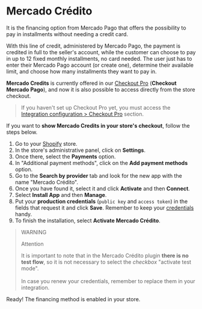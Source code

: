 # Mercado Crédito

It is the financing option from Mercado Pago that offers the possibility to pay in installments without needing a credit card.

With this line of credit, administered by Mercado Pago, the payment is credited in full to the seller's account, while the customer can choose to pay in up to 12 fixed monthly installments, no card needed. The user just has to enter their Mercado Pago account (or create one), determine their available limit, and choose how many installments they want to pay in.
 
**Mercado Credits** is currently offered in our [Checkout Pro](/developers/en/docs/checkout-pro/landing) (**Checkout Mercado Pago**), and now it is also possible to access directly from the store checkout. 

> If you haven't set up Checkout Pro yet, you must access the [Integration configuration > Checkout Pro](/developers/en/docs/shopify/integration-configuration/checkout-pro) section.

If you want to **show Mercado Credits in your store's checkout**, follow the steps below.

1. Go to your [Shopify](https://accounts.shopify.com/store-login) store.
2. In the store's administrative panel, click on **Settings**.
3. Once there, select the **Payments** option. 
4. In "Additional payment methods", click on the **Add payment methods** option.
5. Go to the **Search by provider** tab and look for the new app with the name "Mercado Crédito".
6. Once you have found it, select it and click **Activate** and then **Connect**.
7. Select **Install App** and then **Manage**.
8. Put your **production credentials** (`public key` and `access token`) in the fields that request it and click **Save**. Remember to keep your [credentials](/developers/en/docs/shopify/additional-content/your-integrations/credentials) handy.
9. To finish the installation, select **Activate Mercado Crédito**.

> WARNING
>
> Attention
>
> It is important to note that in the Mercado Crédito plugin **there is no test flow**, so it is not necessary to select the _checkbox_ "activate test mode".
> <br/><br/>
> In case you renew your credentials, remember to replace them in your integration.

Ready! The financing method is enabled in your store.